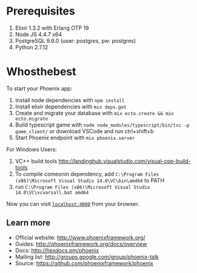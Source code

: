 # Prerequisites

  1. Elixir 1.3.2 with Erlang OTP 19
  2. Node JS 4.4.7 x64
  3. PostgreSQL 9.6.0 (user: postgres, pw: postgres)
  4. Python 2.7.12

# Whosthebest

To start your Phoenix app:

  1. Install node dependencies with `npm install`
  2. Install elixir dependencies with `mix deps.get`
  3. Create and migrate your database with `mix ecto.create && mix ecto.migrate`
  4. Build typescript game with `node node_modules/typescript/bin/tsc -p game_client/` or download VSCode and run ctrl+shift+b
  4. Start Phoenix endpoint with `mix phoenix.server`

For Windows Users:

  1. VC++ build tools http://landinghub.visualstudio.com/visual-cpp-build-tools
  2. To compile comeonin dependency, add `C:\Program Files (x86)\Microsoft Visual Studio 14.0\VC\bin\amd64` to PATH
  3. run `C:\Program Files (x86)\Microsoft Visual Studio 14.0\VC\vcvarsall.bat amd64`

Now you can visit [`localhost:4000`](http://localhost:4000) from your browser.

## Learn more

  * Official website: http://www.phoenixframework.org/
  * Guides: http://phoenixframework.org/docs/overview
  * Docs: http://hexdocs.pm/phoenix
  * Mailing list: http://groups.google.com/group/phoenix-talk
  * Source: https://github.com/phoenixframework/phoenix
